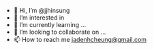 - 👋 Hi, I’m @jjhinsung
- 👀 I’m interested in 
- 🌱 I’m currently learning ...
- 💞️ I’m looking to collaborate on ...
- 📫 How to reach me jadenhcheung@gmail.com

<!---
jjhinsung/jjhinsung is a ✨ special ✨ repository because its `README.md` (this file) appears on your GitHub profile.
You can click the Preview link to take a look at your changes.
--->
